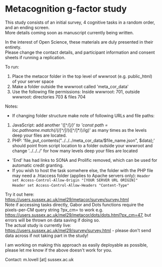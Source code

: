 # Metacognition g-factor study

This study consists of an initial survey, 4 cognitive tasks in a random order, and an ending screen.<br>
More details coming soon as manuscript currently being written.

In the interest of Open Science, these materials are duly presented in their entirety.<br>
Please change the contact details, and participant information and consent sheets if running a replication.

To run:
1. Place the metacor folder in the top level of wwwroot (e.g. public_html) of your server space
2. Make a folder outside the wwwroot called 'meta_cor_data'
3. Use the following file permissions: Inside wwwroot: 701, outside wwwroot: directories 703 & files 704

Notes: 
* If changing folder structure make note of following URLs and file paths:
1. JavaScript: add another '([^\/]*\/)' to 'const path = loc.pathname.match(/(\/[^\/]*\/)([^\/]*\/)/ig)' as many times as the levels deep your files are located.
2. PHP: 'file_put_contents("../../../meta_cor_data/$file_name.json", $data);' should point from script location to a folder outside your wwwroot and change '../../../' for how many levels deep your files are located
* 'End' has had links to SONA and Prolific removed, which can be used for automatic credit granting.
* If you wish to host the task somwhere else, the folder with the PHP file may need a .htaccess folder (applies to Apache servers only):
`Header set Access-Control-Allow-Origin "[YOUR SERVER URL ORIGIN]"`<br>
`Header set Access-Control-Allow-Headers "Content-Type"`

Try it out here: https://users.sussex.ac.uk/mel29/metacor/survey/survey.html<br>
Note if accessing tasks directly, Gabor and Dots functions require the pixels-per-CM query string ?px_cm= to work e.g. https://users.sussex.ac.uk/mel29/metacor/dots/dots.html?px_cm=47, but errors will be thrown on data saving if doing so.<br>
The actual study is currently live: https://users.sussex.ac.uk/mel29/survey/survey.html - please don't send data across if not taking part in the study!<br>

I am working on making this approach as easily deployable as possible, please let me know if the above doesn't work for you.<br>

Contact: m.lovell [at] sussex.ac.uk
